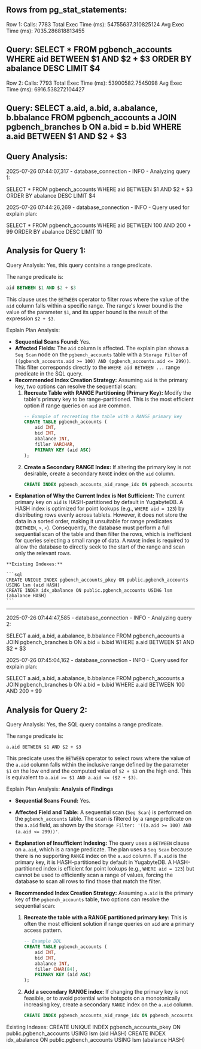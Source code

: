 Rows from pg_stat_statements:
----------------------------------------------------------------------------------------------------

Row 1:
  Calls: 7783
  Total Exec Time (ms): 54755637.310825124
  Avg Exec Time (ms): 7035.286818813455

  Query:
SELECT *
FROM pgbench_accounts
WHERE aid BETWEEN $1 AND $2 + $3
ORDER BY abalance DESC
LIMIT $4
----------------------------------------------------------------------------------------------------

Row 2:
  Calls: 7793
  Total Exec Time (ms): 53900582.7545098
  Avg Exec Time (ms): 6916.538272104427

  Query:
SELECT a.aid, a.bid, a.abalance, b.bbalance
FROM pgbench_accounts a
JOIN pgbench_branches b ON a.bid = b.bid
WHERE a.aid BETWEEN $1 AND $2 + $3
----------------------------------------------------------------------------------------------------

Query Analysis:
----------------------------------------------------------------------------------------------------
2025-07-26 07:44:07,317 - database_connection - INFO - Analyzing query 1: 

 SELECT *
FROM pgbench_accounts
WHERE aid BETWEEN $1 AND $2 + $3
ORDER BY abalance DESC
LIMIT $4


2025-07-26 07:44:26,269 - database_connection - INFO - Query used for explain plan: 

 SELECT *
FROM pgbench_accounts
WHERE aid BETWEEN 100 AND 200 + 99
ORDER BY abalance DESC
LIMIT 10

Analysis for Query 1:
--------------------------------------------------

Query Analysis:
Yes, this query contains a range predicate.

The range predicate is:

```sql
aid BETWEEN $1 AND $2 + $3
```

This clause uses the `BETWEEN` operator to filter rows where the value of the `aid` column falls within a specific range. The range's lower bound is the value of the parameter `$1`, and its upper bound is the result of the expression `$2 + $3`.

Explain Plan Analysis:
*   **Sequential Scans Found:** Yes.
*   **Affected Fields:** The `aid` column is affected. The explain plan shows a `Seq Scan` node on the `pgbench_accounts` table with a `Storage Filter` of `((pgbench_accounts.aid >= 100) AND (pgbench_accounts.aid <= 299))`. This filter corresponds directly to the `WHERE aid BETWEEN ...` range predicate in the SQL query.
*   **Recommended Index Creation Strategy:**
    Assuming `aid` is the primary key, two options can resolve the sequential scan:
    1.  **Recreate Table with RANGE Partitioning (Primary Key):** Modify the table's primary key to be range-partitioned. This is the most efficient option if range queries on `aid` are common.
        ```sql
        -- Example of recreating the table with a RANGE primary key
        CREATE TABLE pgbench_accounts (
            aid INT,
            bid INT,
            abalance INT,
            filler VARCHAR,
            PRIMARY KEY (aid ASC)
        );
        ```
    2.  **Create a Secondary RANGE Index:** If altering the primary key is not desirable, create a secondary `RANGE` index on the `aid` column.
        ```sql
        CREATE INDEX pgbench_accounts_aid_range_idx ON pgbench_accounts (aid ASC);
        ```
*   **Explanation of Why the Current Index is Not Sufficient:** The current primary key on `aid` is HASH-partitioned by default in YugabyteDB. A HASH index is optimized for point lookups (e.g., `WHERE aid = 123`) by distributing rows evenly across tablets. However, it does not store the data in a sorted order, making it unsuitable for range predicates (`BETWEEN`, `>`, `<`). Consequently, the database must perform a full sequential scan of the table and then filter the rows, which is inefficient for queries selecting a small range of data. A `RANGE` index is required to allow the database to directly seek to the start of the range and scan only the relevant rows.


<pre><code>**Existing Indexes:**

```sql
CREATE UNIQUE INDEX pgbench_accounts_pkey ON public.pgbench_accounts USING lsm (aid HASH)
CREATE INDEX idx_abalance ON public.pgbench_accounts USING lsm (abalance HASH)
```
</code></pre>


--------------------------------------------------
2025-07-26 07:44:47,585 - database_connection - INFO - Analyzing query 2: 

 SELECT a.aid, a.bid, a.abalance, b.bbalance
FROM pgbench_accounts a
JOIN pgbench_branches b ON a.bid = b.bid
WHERE a.aid BETWEEN $1 AND $2 + $3


2025-07-26 07:45:04,162 - database_connection - INFO - Query used for explain plan: 

 SELECT a.aid, a.bid, a.abalance, b.bbalance
FROM pgbench_accounts a
JOIN pgbench_branches b ON a.bid = b.bid
WHERE a.aid BETWEEN 100 AND 200 + 99

Analysis for Query 2:
--------------------------------------------------

Query Analysis:
Yes, the SQL query contains a range predicate.

The range predicate is:

`a.aid BETWEEN $1 AND $2 + $3`

This predicate uses the `BETWEEN` operator to select rows where the value of the `a.aid` column falls within the inclusive range defined by the parameter `$1` on the low end and the computed value of `$2 + $3` on the high end. This is equivalent to `a.aid >= $1 AND a.aid <= ($2 + $3)`.

Explain Plan Analysis:
**Analysis of Findings**

*   **Sequential Scans Found:** Yes.
*   **Affected Field and Table:** A sequential scan (`Seq Scan`) is performed on the `pgbench_accounts` table. The scan is filtered by a range predicate on the `a.aid` field, as shown by the `Storage Filter: '((a.aid >= 100) AND (a.aid <= 299))'`.
*   **Explanation of Insufficient Indexing:** The query uses a `BETWEEN` clause on `a.aid`, which is a range predicate. The plan uses a `Seq Scan` because there is no supporting `RANGE` index on the `a.aid` column. If `a.aid` is the primary key, it is HASH-partitioned by default in YugabyteDB. A HASH-partitioned index is efficient for point lookups (e.g., `WHERE aid = 123`) but cannot be used to efficiently scan a range of values, forcing the database to scan all rows to find those that match the filter.
*   **Recommended Index Creation Strategy:**
    Assuming `a.aid` is the primary key of the `pgbench_accounts` table, two options can resolve the sequential scan:

    1.  **Recreate the table with a RANGE partitioned primary key:** This is often the most efficient solution if range queries on `aid` are a primary access pattern.
        ```sql
        -- Example DDL
        CREATE TABLE pgbench_accounts (
            aid INT,
            bid INT,
            abalance INT,
            filler CHAR(84),
            PRIMARY KEY (aid ASC)
        );
        ```
    2.  **Add a secondary RANGE index:** If changing the primary key is not feasible, or to avoid potential write hotspots on a monotonically increasing key, create a secondary `RANGE` index on the `a.aid` column.
        ```sql
        CREATE INDEX pgbench_accounts_aid_range_idx ON pgbench_accounts (aid ASC);
        ```

Existing Indexes:
  CREATE UNIQUE INDEX pgbench_accounts_pkey ON public.pgbench_accounts USING lsm (aid HASH)
  CREATE INDEX idx_abalance ON public.pgbench_accounts USING lsm (abalance HASH)

